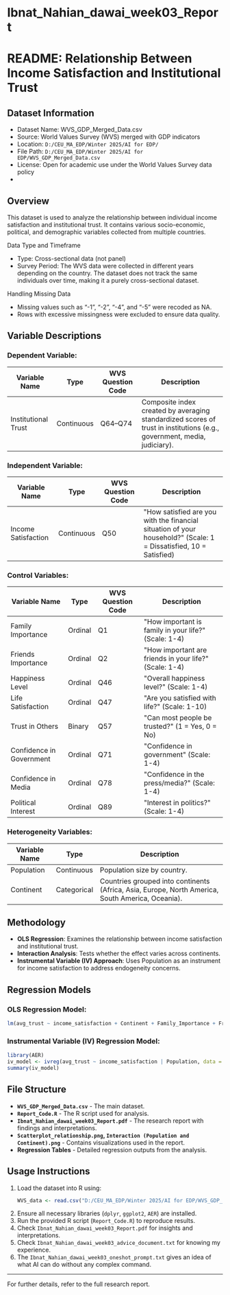 # Ibnat_Nahian_dawai_week03_Report

# README: Relationship Between Income Satisfaction and Institutional Trust

## **Dataset Information**
- Dataset Name: WVS_GDP_Merged_Data.csv
- Source: World Values Survey (WVS) merged with GDP indicators
- Location: `D:/CEU_MA_EDP/Winter 2025/AI for EDP/`
- File Path: `D:/CEU_MA_EDP/Winter 2025/AI for EDP/WVS_GDP_Merged_Data.csv`
- License: Open for academic use under the World Values Survey data policy
- 

## **Overview**
This dataset is used to analyze the relationship between individual income satisfaction and institutional trust. It contains various socio-economic, political, and demographic variables collected from multiple countries.

Data Type and Timeframe
- Type: Cross-sectional data (not panel)
- Survey Period: The WVS data were collected in different years depending on the country. The dataset does not track the same individuals over time, making it a purely cross-sectional dataset.

Handling Missing Data
- Missing values such as “-1”, “-2”, “-4”, and “-5” were recoded as NA.
- Rows with excessive missingness were excluded to ensure data quality.

## **Variable Descriptions**

### **Dependent Variable:**
| Variable Name       | Type       | WVS Question Code | Description |
|---------------------|------------|-------------------|-------------|
| Institutional Trust | Continuous | Q64–Q74          | Composite index created by averaging standardized scores of trust in institutions (e.g., government, media, judiciary). |

### **Independent Variable:**
| Variable Name       | Type       | WVS Question Code | Description |
|---------------------|------------|-------------------|-------------|
| Income Satisfaction | Continuous | Q50              | "How satisfied are you with the financial situation of your household?" (Scale: 1 = Dissatisfied, 10 = Satisfied) |

### **Control Variables:**
| Variable Name            | Type        | WVS Question Code | Description |
|--------------------------|------------|-------------------|-------------|
| Family Importance        | Ordinal    | Q1                | "How important is family in your life?" (Scale: 1-4) |
| Friends Importance       | Ordinal    | Q2                | "How important are friends in your life?" (Scale: 1-4) |
| Happiness Level          | Ordinal    | Q46               | "Overall happiness level?" (Scale: 1-4) |
| Life Satisfaction        | Ordinal    | Q47               | "Are you satisfied with life?" (Scale: 1-10) |
| Trust in Others          | Binary     | Q57               | "Can most people be trusted?" (1 = Yes, 0 = No) |
| Confidence in Government | Ordinal    | Q71               | "Confidence in government" (Scale: 1-4) |
| Confidence in Media      | Ordinal    | Q78               | "Confidence in the press/media?" (Scale: 1-4) |
| Political Interest       | Ordinal    | Q89               | "Interest in politics?" (Scale: 1-4) |

### **Heterogeneity Variables:**
| Variable Name | Type        | Description |
|--------------|------------|-------------|
| Population   | Continuous | Population size by country. |
| Continent    | Categorical| Countries grouped into continents (Africa, Asia, Europe, North America, South America, Oceania). |

## **Methodology**
- **OLS Regression**: Examines the relationship between income satisfaction and institutional trust.
- **Interaction Analysis**: Tests whether the effect varies across continents.
- **Instrumental Variable (IV) Approach**: Uses Population as an instrument for income satisfaction to address endogeneity concerns.

## **Regression Models**

### **OLS Regression Model:**
```r
lm(avg_trust ~ income_satisfaction + Continent + Family_Importance + Friends_Importance + Happiness_Level + Life_Satisfaction + Trust_Others + Confidence_Government + Confidence_Media + Political_Interest, data = df_agg)
```

### **Instrumental Variable (IV) Regression Model:**
```r
library(AER)
iv_model <- ivreg(avg_trust ~ income_satisfaction | Population, data = df_agg)
summary(iv_model)
```

## **File Structure**
- **`WVS_GDP_Merged_Data.csv`** - The main dataset.
- **`Report_Code.R`** - The R script used for analysis.
- **`Ibnat_Nahian_dawai_week03_Report.pdf`** - The research report with findings and interpretations.
- **`Scatterplot_relationship.png`, `Interaction (Population and Continent).png`** - Contains visualizations used in the report.
- **Regression Tables** - Detailed regression outputs from the analysis.

## **Usage Instructions**
1. Load the dataset into R using:
   ```r
   WVS_data <- read.csv("D:/CEU_MA_EDP/Winter 2025/AI for EDP/WVS_GDP_Merged_Data.csv")
   ```
2. Ensure all necessary libraries (`dplyr`, `ggplot2`, `AER`) are installed.
3. Run the provided R script (`Report_Code.R`) to reproduce results.
4. Check `Ibnat_Nahian_dawai_week03_Report.pdf` for insights and interpretations.
5. Check `Ibnat_Nahian_dawai_week03_advice_document.txt` for knowing my experience.
6. The `Ibnat_Nahian_dawai_week03_oneshot_prompt.txt` gives an idea of what AI can do without any complex command.

---
For further details, refer to the full research report.

